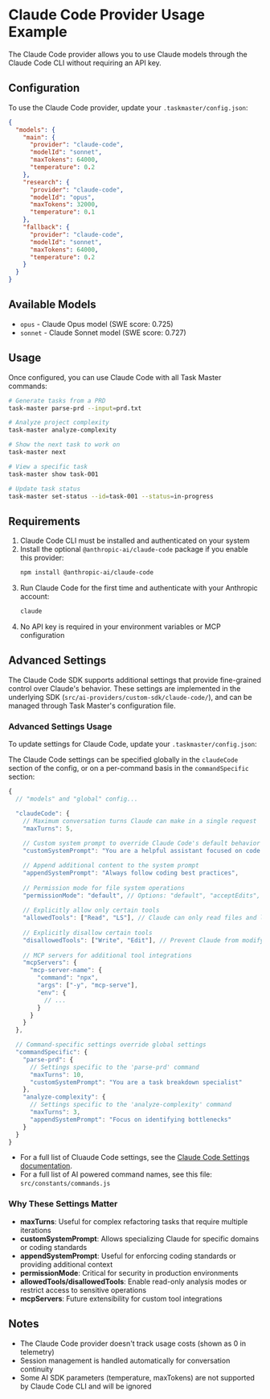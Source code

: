 # Claude Code Provider Usage Example

The Claude Code provider allows you to use Claude models through the Claude Code CLI without requiring an API key.

## Configuration

To use the Claude Code provider, update your `.taskmaster/config.json`:

```json
{
  "models": {
    "main": {
      "provider": "claude-code",
      "modelId": "sonnet",
      "maxTokens": 64000,
      "temperature": 0.2
    },
    "research": {
      "provider": "claude-code",
      "modelId": "opus",
      "maxTokens": 32000,
      "temperature": 0.1
    },
    "fallback": {
      "provider": "claude-code",
      "modelId": "sonnet",
      "maxTokens": 64000,
      "temperature": 0.2
    }
  }
}
```

## Available Models

- `opus` - Claude Opus model (SWE score: 0.725)
- `sonnet` - Claude Sonnet model (SWE score: 0.727)

## Usage

Once configured, you can use Claude Code with all Task Master commands:

```bash
# Generate tasks from a PRD
task-master parse-prd --input=prd.txt

# Analyze project complexity
task-master analyze-complexity

# Show the next task to work on
task-master next

# View a specific task
task-master show task-001

# Update task status
task-master set-status --id=task-001 --status=in-progress
```

## Requirements

1. Claude Code CLI must be installed and authenticated on your system
2. Install the optional `@anthropic-ai/claude-code` package if you enable this provider:
   ```bash
   npm install @anthropic-ai/claude-code
   ```
3. Run Claude Code for the first time and authenticate with your Anthropic account:
   ```bash
   claude
   ```
4. No API key is required in your environment variables or MCP configuration

## Advanced Settings

The Claude Code SDK supports additional settings that provide fine-grained control over Claude's behavior.  These settings are implemented in the underlying SDK (`src/ai-providers/custom-sdk/claude-code/`), and can be managed through Task Master's configuration file.

### Advanced Settings Usage

To update settings for Claude Code, update your `.taskmaster/config.json`:

The Claude Code settings can be specified globally in the `claudeCode` section of the config, or on a per-command basis in the `commandSpecific` section:

```javascript
{
  // "models" and "global" config...

  "claudeCode": {
    // Maximum conversation turns Claude can make in a single request
    "maxTurns": 5,
    
    // Custom system prompt to override Claude Code's default behavior
    "customSystemPrompt": "You are a helpful assistant focused on code quality",

    // Append additional content to the system prompt
    "appendSystemPrompt": "Always follow coding best practices",
    
    // Permission mode for file system operations
    "permissionMode": "default", // Options: "default", "acceptEdits", "plan", "bypassPermissions"
    
    // Explicitly allow only certain tools
    "allowedTools": ["Read", "LS"], // Claude can only read files and list directories
    
    // Explicitly disallow certain tools
    "disallowedTools": ["Write", "Edit"], // Prevent Claude from modifying files
    
    // MCP servers for additional tool integrations
    "mcpServers": {
      "mcp-server-name": {
        "command": "npx",
        "args": ["-y", "mcp-serve"],
        "env": {
          // ...
        }
      }
    }
  },

  // Command-specific settings override global settings
  "commandSpecific": {
    "parse-prd": {
      // Settings specific to the 'parse-prd' command
      "maxTurns": 10,
      "customSystemPrompt": "You are a task breakdown specialist"
    },
    "analyze-complexity": {
      // Settings specific to the 'analyze-complexity' command
      "maxTurns": 3,
      "appendSystemPrompt": "Focus on identifying bottlenecks"
    }
  }
}
```

- For a full list of Cluaude Code settings, see the [Claude Code Settings documentation](https://docs.anthropic.com/en/docs/claude-code/settings).
- For a full list of AI powered command names, see this file: `src/constants/commands.js`

### Why These Settings Matter

- **maxTurns**: Useful for complex refactoring tasks that require multiple iterations
- **customSystemPrompt**: Allows specializing Claude for specific domains or coding standards
- **appendSystemPrompt**: Useful for enforcing coding standards or providing additional context
- **permissionMode**: Critical for security in production environments
- **allowedTools/disallowedTools**: Enable read-only analysis modes or restrict access to sensitive operations
- **mcpServers**: Future extensibility for custom tool integrations

## Notes

- The Claude Code provider doesn't track usage costs (shown as 0 in telemetry)
- Session management is handled automatically for conversation continuity
- Some AI SDK parameters (temperature, maxTokens) are not supported by Claude Code CLI and will be ignored